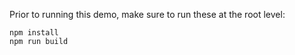 Prior to running this demo, make sure to run these at the root level:

```
npm install
npm run build
```
